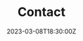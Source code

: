 ---
title: "Contact"
yoast_title: Sevens Legal 3555 4th Ave, San Diego, CA 92103
yoast_description: Sevens Legal, APC is San Diego's premier criminal lawyers. We offer a free consultation. Call us today at (619) 430-2355.
banner: '/img/contact.jpg'
img_alt: ''
url: /testimonials/
date: 2023-03-08T18:30:00Z
draft: false
---